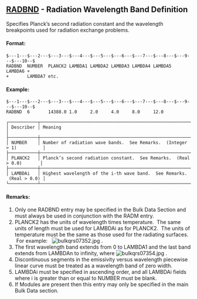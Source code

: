 ## [RADBND](https://nexus.hexagon.com/documentationcenter/bundle/MSC_Nastran_2022.4/page/Nastran_Combined_Book/qrg/bulkqrs/TOC.RADBND.xhtml) - Radiation Wavelength Band Definition

Specifies Planck’s second radiation constant and the wavelength breakpoints used for radiation exchange problems.

#### Format:

```nastran
$---1---$---2---$---3---$---4---$---5---$---6---$---7---$---8---$---9---$---10--$
RADBND  NUMBER  PLANCK2 LAMBDA1 LAMBDA2 LAMBDA3 LAMBDA4 LAMBDA5 LAMBDA6 +      
+       LAMBDA7 etc.                                                            
```

#### Example:

```nastran
$---1---$---2---$---3---$---4---$---5---$---6---$---7---$---8---$---9---$---10--$
RADBND  6       14388.0 1.0     2.0     4.0     8.0     12.0                    
```

```text
┌───────────┬───────────────────────────────────────────────────────────────────────┐
│ Describer │ Meaning                                                               │
├───────────┼───────────────────────────────────────────────────────────────────────┤
│ NUMBER    │ Number of radiation wave bands.  See Remarks.  (Integer > 1)          │
├───────────┼───────────────────────────────────────────────────────────────────────┤
│ PLANCK2   │ Planck’s second radiation constant.  See Remarks.  (Real > 0.0)       │
├───────────┼───────────────────────────────────────────────────────────────────────┤
│ LAMBDAi   │ Highest wavelength of the i-th wave band.  See Remarks.  (Real > 0.0) │
└───────────┴───────────────────────────────────────────────────────────────────────┘
```

#### Remarks:

1. Only one RADBND entry may be specified in the Bulk Data Section and must always be used in conjunction with the RADM entry.
2. PLANCK2 has the units of wavelength times temperature.  The same units of length must be used for LAMBDAi as for PLANCK2.  The units of temperature must be the same as those used for the radiating surfaces.  For example:   ![bulkqrs07352.jpg](https://help-be.hexagonmi.com/bundle/MSC_Nastran_2022.4/page/Nastran_Combined_Book/qrg/bulkqrs/../../../assets/bulkqrs07352.jpg?_LANG=enus) .
3. The first wavelength band extends from 0 to LAMBDA1 and the last band extends from LAMBDAn to infinity, where  ![bulkqrs07354.jpg](https://help-be.hexagonmi.com/bundle/MSC_Nastran_2022.4/page/Nastran_Combined_Book/qrg/bulkqrs/../../../assets/bulkqrs07354.jpg?_LANG=enus) .
4. Discontinuous segments in the emissivity versus wavelength piecewise linear curve must be treated as a wavelength band of zero width.
5. LAMBDAi must be specified in ascending order, and all LAMBDAi fields where i is greater than or equal to NUMBER must be blank.
6. If Modules are present then this entry may only be specified in the main Bulk Data section.
